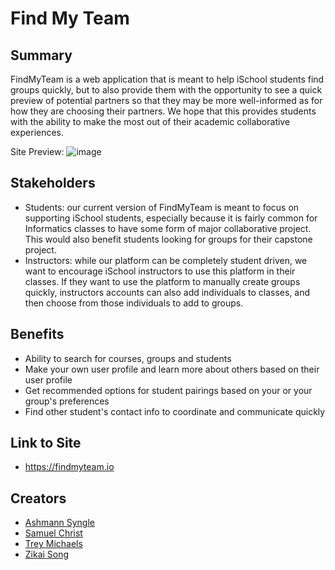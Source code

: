 # Find My Team

## Summary
FindMyTeam is a web application that is meant to help iSchool students find groups quickly, but to also provide them with the opportunity to see a quick preview of potential partners so that they may be more well-informed as for how they are choosing their partners. We hope that this provides students with the ability to make the most out of their academic collaborative experiences.

Site Preview:
![image](https://user-images.githubusercontent.com/37916374/116352428-fc59fe80-a7a9-11eb-8f24-feb2b78b773f.png)

## Stakeholders
- Students: our current version of FindMyTeam is meant to focus on supporting iSchool students, especially because it is fairly common for Informatics classes to have some form of major collaborative project. This would also benefit students looking for groups for their capstone project.
- Instructors: while our platform can be completely student driven, we want to encourage iSchool instructors to use this platform in their classes. If they want to use the platform to manually create groups quickly, instructors accounts can also add individuals to classes, and then choose from those individuals to add to groups.

## Benefits
- Ability to search for courses, groups and students
- Make your own user profile and learn more about others based on their user profile
- Get recommended options for student pairings based on your or your group's preferences
- Find other student's contact info to coordinate and communicate quickly

## Link to Site
- https://findmyteam.io

## Creators
- [Ashmann Syngle](https://www.linkedin.com/in/ashmann/)
- [Samuel Christ](https://www.linkedin.com/in/samuelchrist/)
- [Trey Michaels](https://www.linkedin.com/in/treymichaels7/)
- [Zikai Song](https://www.linkedin.com/in/zikai-song-44b001184/)
